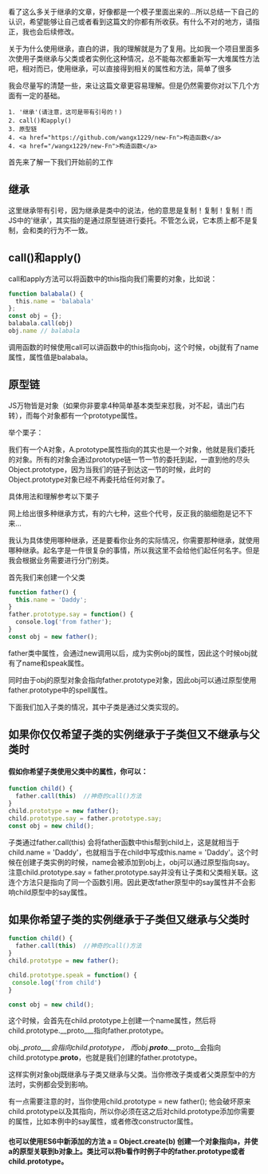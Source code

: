 看了这么多关于继承的文章，好像都是一个模子里面出来的...所以总结一下自己的认识，希望能够让自己或者看到这篇文的你都有所收获。有什么不对的地方，请指正，我也会后续修改。

关于为什么使用继承，直白的讲，我的理解就是为了复用。比如我一个项目里面多次使用子类继承与父类或者实例化这种情况，总不能每次都重新写一大堆属性方法吧，相对而已，使用继承，可以直接得到相关的属性和方法，简单了很多

我会尽量写的清楚一些，来让这篇文章更容易理解。但是仍然需要你对以下几个方面有一定的基础。
```
1. '继承'(请注意，这可是带有引号的！)
2. call()和apply()
3. 原型链
4. <a href="https://github.com/wangx1229/new-Fn">构造函数</a>
4. <a href="/wangx1229/new-Fn">构造函数</a>
```
首先来了解一下我们开始前的工作

## 继承
这里继承带有引号，因为继承是类中的说法，他的意思是复制！复制！复制！而JS中的'继承'，其实指的是通过原型链进行委托。不管怎么说，它本质上都不是复制，会和类的行为不一致。
## call()和apply()
call和apply方法可以将函数中的this指向我们需要的对象，比如说：
```JavaScript
function balabala() {
  this.name = 'balabala'
};
const obj = {};
balabala.call(obj)
obj.name // balabala
```
调用函数的时候使用call可以讲函数中的this指向obj，这个时候，obj就有了name属性，属性值是balabala。

## 原型链
JS万物皆是对象（如果你非要拿4种简单基本类型来怼我，对不起，请出门右转），而每个对象都有一个prototype属性。

举个栗子：

我们有一个A对象，A.prototype属性指向的其实也是一个对象，他就是我们委托的对象。所有的对象会通过prototype链一节一节的委托到起，一直到他的尽头Object.prototype，因为当我们的链子到达这一节的时候，此时的Object.prototype对象已经不再委托给任何对象了。

具体用法和理解参考以下栗子

网上给出很多种继承方式，有的六七种，这些个代号，反正我的脑细胞是记不下来...

我认为具体使用哪种继承，还是要看你业务的实际情况，你需要那种继承，就使用哪种继承。起名字是一件很复杂的事情，所以我这里不会给他们起任何名字。但是我会根据业务需要进行分门别类。

首先我们来创建一个父类
```javascript
function father() {
  this.name = 'Daddy';
}
father.prototype.say = function() {
  console.log('from father');
}
const obj = new father();
```
father类中属性，会通过new调用以后，成为实例obj的属性，因此这个时候obj就有了name和speak属性。

同时由于obj的原型对象会指向father.prototype对象，因此obj可以通过原型使用father.prototype中的spell属性。

下面我们加入子类的情况，其中子类是通过父类实现的。
## 如果你仅仅希望子类的实例继承于子类但又不继承与父类时

#### 假如你希望子类使用父类中的属性，你可以：
```javascript
function child() {
  father.call(this)  //神奇的call()方法
}
child.prototype = new father();
child.prototype.say = father.prototype.say;
const obj = new child();
```
子类通过father.call(this) 会将father函数中this帮到child上，这是就相当于child.name = 'Daddy'，也就相当于在child中写成this.name = 'Daddy'。这个时候在创建子类实例的时候，name会被添加到obj上，obj可以通过原型指向say。注意child.prototype.say = father.prototype.say并没有让子类和父类相关联。这连个方法只是指向了同一个函数引用。因此更改father原型中的say属性并不会影响child原型中的say属性。
## 如果你希望子类的实例继承于子类但又继承与父类时
```javascript
function child() {
  father.call(this)  //神奇的call()方法 
}
child.prototype = new father();

child.prototype.speak = function() {
 console.log('from child')
}

const obj = new child();
```
这个时候，会首先在child.prototype上创建一个name属性，然后将child.prototype.__proto___指向father.prototype。

obj.__proto___会指向child.prototype， 而obj.__proto___.__proto__会指向child.prototype.__proto__，也就是我们创建的father.prototype。

这样实例对象obj既继承与子类又继承与父类。当你修改子类或者父类原型中的方法时，实例都会受到影响。

有一点需要注意的时，当你使用child.prototype = new father(); 他会破坏原来child.prototype以及其指向，所以你必须在这之后对child.prototype添加你需要的属性，比如本例中的say属性，或者修改constructor属性。

#### 也可以使用ES6中新添加的方法 a = Object.create(b) 创建一个对象指向a，并使a的原型关联到b对象上。类比可以将b看作时例子中的father.prototype或者child.prototype。


